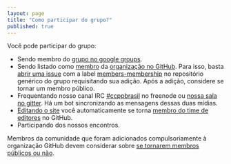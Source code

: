```yaml
---
layout: page
title: "Como participar do grupo?"
published: true
---
```


Você pode participar do grupo:

- Sendo membro do
[grupo no google groups](https://groups.google.com/forum/#!forum/ccppbrasil).
- Sendo listado como [membro](https://github.com/orgs/ccppbrasil/people) da
[organização no GitHub](https://github.com/orgs/ccppbrasil). Para isso, basta
[abrir uma issue](https://github.com/ccppbrasil/ccppbrasil/issues/new) com a
label [members-membership](https://github.com/ccppbrasil/ccppbrasil/issues?labels=members-membership)
no repositório genérico do grupo requisitando sua adição. Após a adição,
considere se tornar um membro público.
- Frequentando nosso canal IRC
[#ccppbrasil](irc://chat.freenode.net:6667/ccppbrasil) no freenode ou
[nossa sala no gitter](https://gitter.im/ccppbrasil/ccppbrasil). Há um bot
sincronizando as mensagens dessas duas mídias.
- [Editando o site](/faq/como-editar-o-site/) você automaticamente se torna
[membro do time de editores](https://github.com/orgs/ccppbrasil/teams/editors)
no GitHub.
- Participando dos nossos encontros.

Membros da comunidade que foram adicionados compulsoriamente à organização
GitHub devem considerar sobre
[se tornarem membros públicos ou não](https://github.com/orgs/ccppbrasil/people).
